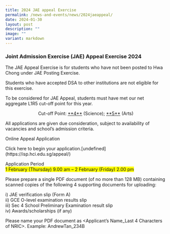 ```yaml
---
title: 2024 JAE appeal Exercise
permalink: /news-and-events/news/2024jaeappeal/
date: 2024-01-30
layout: post
description: ""
image: ""
variant: markdown
---
```

<h3>Joint Admission Exercise (JAE) Appeal Exercise 2024</h3>
<p>The JAE Appeal Exercise is for students who have not been posted to Hwa
Chong under JAE Posting Exercise.</p>
<p>Students who have accepted DSA to other institutions are not eligible
for this exercise.</p>
<p>To be considered for JAE Appeal, students must have met our net aggregate
L1R5 cut-off point for this year.</p>
<p></p><center>Cut-off Point: <u>**4**</u> (Science); <u>**5**</u> (Arts)<p></p></center>
<p>All applications are given due consideration, subject to availability
of vacancies and school’s admission criteria.</p>
<p>Online Appeal Application</p>Click here to begin your application.[undefined](https://isp.hci.edu.sg/appeal/)<p>Application Period<br>
<span style="background-color: #FFFF00">1 February (Thursday) 9.00 am – 2 February (Friday) 2.00 pm</span></p>
<p>Please prepare a single PDF document (of no more than 128 MB) containing
scanned copies of the following 4 supporting documents for uploading:</p>
<p>i)  JAE verification slip (Form A)<br>
			ii) GCE O-level examination results slip<br>
			iii) Sec 4 School Preliminary Examination result slip<br>
			iv) Awards/scholarships (if any)
</p><p>Please name your PDF document as &lt;Applicant’s Name_Last 4 Characters
of NRIC&gt;. Example: AndrewTan_234B</p>
<p></p>